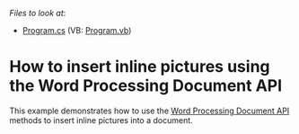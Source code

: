 <!-- default file list -->
*Files to look at*:

* [Program.cs](./CS/InlinePictures/Program.cs) (VB: [Program.vb](./VB/InlinePictures/Program.vb))
<!-- default file list end -->
# How to insert inline pictures using the Word Processing Document API


This example demonstrates how to use the [Word Processing Document API](https://documentation.devexpress.com/OfficeFileAPI/17488/Word-Processing-Document-API) methods to insert inline pictures into a document.
